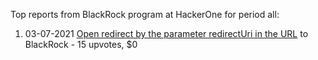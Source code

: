 Top reports from BlackRock program at HackerOne for period all:

1. 03-07-2021 [Open redirect by the parameter redirectUri in the URL](https://hackerone.com/reports/1250758) to BlackRock - 15 upvotes, $0
